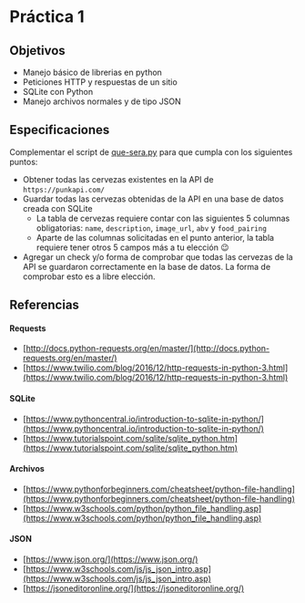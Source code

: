 # Práctica 1

## Objetivos

* Manejo básico de librerias en python
* Peticiones HTTP y respuestas de un sitio
* SQLite con Python
* Manejo archivos normales y de tipo JSON

## Especificaciones

Complementar el script de [que-sera.py](que-sera.py) para que cumpla con los siguientes puntos:
* Obtener todas las cervezas existentes en la API de `https://punkapi.com/`
* Guardar todas las cervezas obtenidas de la API en una base de datos creada con SQLite
  * La tabla de cervezas requiere contar con las siguientes 5 columnas obligatorias: `name`, `description`, `image_url`, `abv` y `food_pairing`
  * Aparte de las columnas solicitadas en el punto anterior, la tabla requiere tener otros 5 campos más a tu elección :wink:
* Agregar un check y/o forma de comprobar que todas las cervezas de la API se guardaron correctamente en la base de datos. La forma de comprobar esto es a libre elección.

## Referencias

#### Requests

* [http://docs.python-requests.org/en/master/](http://docs.python-requests.org/en/master/)
* [https://www.twilio.com/blog/2016/12/http-requests-in-python-3.html](https://www.twilio.com/blog/2016/12/http-requests-in-python-3.html)

#### SQLite

* [https://www.pythoncentral.io/introduction-to-sqlite-in-python/](https://www.pythoncentral.io/introduction-to-sqlite-in-python/)
* [https://www.tutorialspoint.com/sqlite/sqlite_python.htm](https://www.tutorialspoint.com/sqlite/sqlite_python.htm)

#### Archivos

* [https://www.pythonforbeginners.com/cheatsheet/python-file-handling](https://www.pythonforbeginners.com/cheatsheet/python-file-handling)
* [https://www.w3schools.com/python/python_file_handling.asp](https://www.w3schools.com/python/python_file_handling.asp)

#### JSON

* [https://www.json.org/](https://www.json.org/)
* [https://www.w3schools.com/js/js_json_intro.asp](https://www.w3schools.com/js/js_json_intro.asp)
* [https://jsoneditoronline.org/](https://jsoneditoronline.org/)